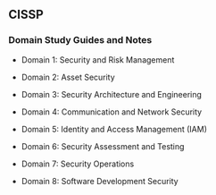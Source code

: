 ## CISSP

### Domain Study Guides and Notes
- Domain 1: Security and Risk Management

- Domain 2: Asset Security

- Domain 3: Security Architecture and Engineering

- Domain 4: Communication and Network Security

- Domain 5: Identity and Access Management (IAM)

- Domain 6: Security Assessment and Testing

- Domain 7: Security Operations

- Domain 8: Software Development Security
